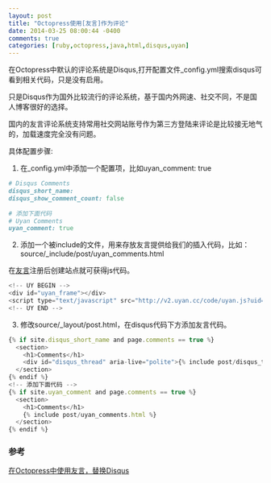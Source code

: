 ```yaml
---
layout: post
title: "Octopress使用[友言]作为评论"
date: 2014-03-25 08:00:44 -0400
comments: true
categories: [ruby,octopress,java,html,disqus,uyan]
---
```


在Octopress中默认的评论系统是Disqus,打开配置文件_config.yml搜索disqus可看到相关代码，只是没有启用。

只是Disqus作为国外比较流行的评论系统，基于国内外网速、社交不同，不是国人博客很好的选择。

国内的友言评论系统支持常用社交网站账号作为第三方登陆来评论是比较接无地气的，加载速度完全没有问题。

具体配置步骤:

1. 在_config.yml中添加一个配置项，比如uyan_comment: true

``` ruby _config.yml
# Disqus Comments
disqus_short_name: 
disqus_show_comment_count: false
 
# 添加下面代码
# Uyan Comments
uyan_comment: true
```

2. 添加一个被include的文件，用来存放友言提供给我们的插入代码，比如：source/_include/post/uyan_comments.html

在[友言](http://www.uyan.cc/)注册后创建站点就可获得js代码。


``` javascript source/_include/post/uyan_comments.html
<!-- UY BEGIN -->
<div id="uyan_frame"></div>
<script type="text/javascript" src="http://v2.uyan.cc/code/uyan.js?uid=1908046"></script>
<!-- UY END -->
```

3. 修改source/_layout/post.html，在disqus代码下方添加友言代码。

``` javascript source/_layout/post.html
{% if site.disqus_short_name and page.comments == true %}
  <section>
    <h1>Comments</h1>
    <div id="disqus_thread" aria-live="polite">{% include post/disqus_thread.html %}</div>
  </section>
{% endif %}
<!-- 添加下面代码 -->
{% if site.uyan_comment and page.comments == true %}
  <section>
    <h1>Comments</h1>
    {% include post/uyan_comments.html %}
  </section>
{% endif %}
```

### 参考

[在Octopress中使用友言，替换Disqus](http://markzhang.cn/blog/2013/11/05/add-uyan-comment/)
